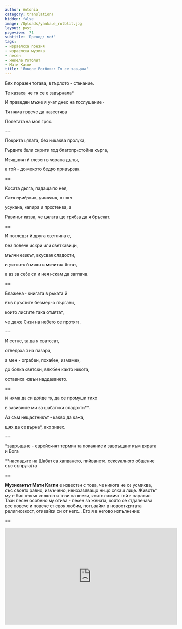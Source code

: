 ```yaml
---
author: Antonia
category: translations
hidden: false
image: /Uploads/yankale_rotblit.jpg
layout: post
pageviews: 71
subtitle: 'Превод: мой'
tags:
- израелска поезия
- израелска музика
- песен
- Янкеле Ротблит
- Мати Каспи
title: 'Янкеле Ротблит: Тя се завърна'
---
```


Бях поразен тогава, в гърлото - стенание.

Те казаха, че тя се е завърнала*

И праведни мъже я учат днес на послушание -

Тя няма повече да навестява

Полетата на моя грях.

\==

Покрита цялата, без никаква пролука,

Гърдите бели скрити под благопристойна кърпа,

Изящният й глезен в чорапа дълъг,

а той - до мекото бедро привързан.

\==

Косата дълга, падаща по нея,

Сега прибрана, унижена, в шал

усукана, напира и простенва, а

Равинът казва, че цялата ще трябва да я бръснат.

\==

И погледът й друга светлина е,

без повече искри или светкавици,

мълчи езикът, вкусвал сладости,

и устните й меки в молитва бягат,

а аз за себе си и нея искам да заплача.

\==

Блажена - книгата в ръката й

във пръстите безмерно пъргави,

които листите така отмятат,

че даже Онзи на небето се протяга.

\==

И сетне, за да я сватосат,

отведоха я на пазара,

а мен - ограбен, похабен, измамен,

до болка светски, влюбен както някога,

оставиха извън наддаването.

\==

И няма да си дойде тя, да се промуши тихо

в завивките ми за шабатски сладости\*\*.

Аз съм нещастникът - какво да кажа,

щях да се върна*, ако знаех.

\==

\*завръщане - еврейският термин за покаяние и завръщане към вярата и Бога

\*\*насладите на Шабат са хапването, пийването, сексуалното общение със съпруга/та

\==

**Музикантът Мати Каспи** е известен с това, че никога не се усмихва, със своето равно, измъчено, неизразяващо нищо сякаш лице. Животът му е бил тежък колкото и този на онези, които самият той е наранил. Тази песен особено му отива - песен за жената, която се отдалечава все повече и повече от своя любим, потъвайки в новооткритата религиозност, отивайки си от него... Ето я в негово изпълнение: 

\==

<iframe width="560" height="315" src="https://www.youtube.com/embed/flWQ_-DIuFY" frameborder="0" allow="accelerometer; autoplay; encrypted-media; gyroscope; picture-in-picture" allowfullscreen></iframe>